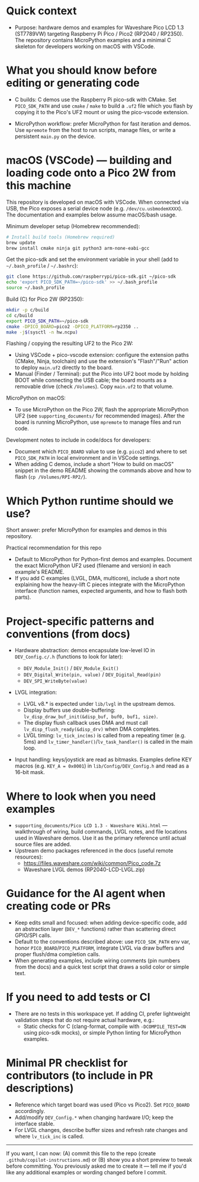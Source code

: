<!--
Guidance for AI coding agents working in this workspace.
This workspace currently contains only supporting documents for the Waveshare "Pico LCD 1.3" demos (C/MicroPython/LVGL). There is no project code yet.
Update this file as the repository gains source code.
-->


# Quick context

- Purpose: hardware demos and examples for Waveshare Pico LCD 1.3 (ST7789VW) targeting Raspberry Pi Pico / Pico2 (RP2040 / RP2350). The repository contains MicroPython examples and a minimal C skeleton for developers working on macOS with VSCode.

# What you should know before editing or generating code

- C builds: C demos use the Raspberry Pi pico-sdk with CMake. Set `PICO_SDK_PATH` and use `cmake` / `make` to build a `.uf2` file which you flash by copying it to the Pico's UF2 mount or using the pico-vscode extension.

- MicroPython workflow: prefer MicroPython for fast iteration and demos. Use `mpremote` from the host to run scripts, manage files, or write a persistent `main.py` on the device.

# macOS (VSCode) — building and loading code onto a Pico 2W from this machine

This repository is developed on macOS with VSCode. When connected via USB, the Pico exposes a serial device node (e.g. `/dev/cu.usbmodemXXXX`). The documentation and examples below assume macOS/bash usage.

Minimum developer setup (Homebrew recommended):

```bash
# Install build tools (Homebrew required)
brew update
brew install cmake ninja git python3 arm-none-eabi-gcc
```

Get the pico-sdk and set the environment variable in your shell (add to `~/.bash_profile` / `~/.bashrc`):

```bash
git clone https://github.com/raspberrypi/pico-sdk.git ~/pico-sdk
echo 'export PICO_SDK_PATH=~/pico-sdk' >> ~/.bash_profile
source ~/.bash_profile
```

Build (C) for Pico 2W (RP2350):

```bash
mkdir -p c/build
cd c/build
export PICO_SDK_PATH=~/pico-sdk
cmake -DPICO_BOARD=pico2 -DPICO_PLATFORM=rp2350 ..
make -j$(sysctl -n hw.ncpu)
```

Flashing / copying the resulting UF2 to the Pico 2W:

- Using VSCode + pico-vscode extension: configure the extension paths (CMake, Ninja, toolchain) and use the extension's "Flash"/"Run" action to deploy `main.uf2` directly to the board.
- Manual (Finder / Terminal): put the Pico into UF2 boot mode by holding BOOT while connecting the USB cable; the board mounts as a removable drive (check `/Volumes`). Copy `main.uf2` to that volume.

MicroPython on macOS:

- To use MicroPython on the Pico 2W, flash the appropriate MicroPython UF2 (see `supporting_documents/` for recommended images). After the board is running MicroPython, use `mpremote` to manage files and run code.

Development notes to include in code/docs for developers:

- Document which `PICO_BOARD` value to use (e.g. `pico2`) and where to set `PICO_SDK_PATH` in local environment and in VSCode settings.
- When adding C demos, include a short "How to build on macOS" snippet in the demo README showing the commands above and how to flash (`cp /Volumes/RPI-RP2/`).

# Which Python runtime should we use?

Short answer: prefer MicroPython for examples and demos in this repository.

Practical recommendation for this repo

- Default to MicroPython for Python-first demos and examples. Document the exact MicroPython UF2 used (filename and version) in each example's README.
- If you add C examples (LVGL, DMA, multicore), include a short note explaining how the heavy-lift C pieces integrate with the MicroPython interface (function names, expected arguments, and how to flash both parts).

# Project-specific patterns and conventions (from docs)

- Hardware abstraction: demos encapsulate low-level IO in `DEV_Config.c/.h` (functions to look for later):
  - `DEV_Module_Init()` / `DEV_Module_Exit()`
  - `DEV_Digital_Write(pin, value)` / `DEV_Digital_Read(pin)`
  - `DEV_SPI_WriteByte(value)`

- LVGL integration:
  - LVGL v8.* is expected under `lib/lvgl` in the upstream demos.
  - Display buffers use double-buffering: `lv_disp_draw_buf_init(&disp_buf, buf0, buf1, size)`.
  - The display flush callback uses DMA and must call `lv_disp_flush_ready(&disp_drv)` when DMA completes.
  - LVGL timing: `lv_tick_inc(ms)` is called from a repeating timer (e.g. 5ms) and `lv_timer_handler()`/`lv_task_handler()` is called in the main loop.

- Input handling: keys/joystick are read as bitmasks. Examples define KEY macros (e.g. `KEY_A = 0x0001`) in `lib/Config/DEV_Config.h` and read as a 16-bit mask.

# Where to look when you need examples

- `supporting_documents/Pico LCD 1.3 - Waveshare Wiki.html` — walkthrough of wiring, build commands, LVGL notes, and file locations used in Waveshare demos. Use it as the primary reference until actual source files are added.
- Upstream demo packages referenced in the docs (useful remote resources):
  - https://files.waveshare.com/wiki/common/Pico_code.7z
  - Waveshare LVGL demos (RP2040-LCD-LVGL.zip)

# Guidance for the AI agent when creating code or PRs

- Keep edits small and focused: when adding device-specific code, add an abstraction layer (`DEV_*` functions) rather than scattering direct GPIO/SPI calls.
- Default to the conventions described above: use `PICO_SDK_PATH` env var, honor `PICO_BOARD`/`PICO_PLATFORM`, integrate LVGL via draw buffers and proper flush/dma completion calls.
- When generating examples, include wiring comments (pin numbers from the docs) and a quick test script that draws a solid color or simple text.

# If you need to add tests or CI

- There are no tests in this workspace yet. If adding CI, prefer lightweight validation steps that do not require actual hardware, e.g.:
  - Static checks for C (clang-format, compile with `-DCOMPILE_TEST=ON` using pico-sdk mocks), or simple Python linting for MicroPython examples.

# Minimal PR checklist for contributors (to include in PR descriptions)

- Reference which target board was used (Pico vs Pico2). Set `PICO_BOARD` accordingly.
- Add/modify `DEV_Config.*` when changing hardware I/O; keep the interface stable.
- For LVGL changes, describe buffer sizes and refresh rate changes and where `lv_tick_inc` is called.

---
If you want, I can now: (A) commit this file to the repo (create `.github/copilot-instructions.md`) or (B) show you a short preview to tweak before committing. You previously asked me to create it — tell me if you'd like any additional examples or wording changed before I commit.
